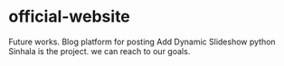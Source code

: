 # official-website

Future works.
Blog platform for posting
Add Dynamic Slideshow 
python Sinhala is the project. we can reach to our goals.
